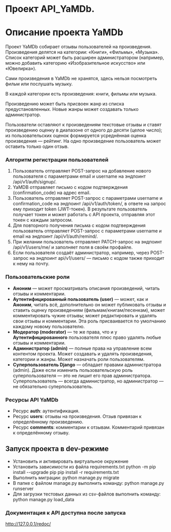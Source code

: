 # Проект API_YaMDb.

# Описание проекта YaMDb
Проект YaMDb собирает отзывы пользователей на произведения. 
Произведения делятся на категории: «Книги», «Фильмы», «Музыка». 
Список категорий может быть расширен администратором (например, 
можно добавить категорию «Изобразительное искусство» или «Ювелирка»).

Сами произведения в YaMDb не хранятся, здесь нельзя посмотреть фильм или 
послушать музыку.

В каждой категории есть произведения: книги, фильмы или музыка. 

Произведению может быть присвоен жанр из списка предустановленных. Новые жанры может создавать только 
администратор.

Пользователи оставляют к произведениям текстовые 
отзывы и ставят произведению оценку в диапазоне от одного до десяти 
(целое число); из пользовательских оценок формируется усреднённая оценка 
произведения — рейтинг. На одно произведение пользователь может 
оставить только один отзыв.

### Алгоритм регистрации пользователей
1. Пользователь отправляет POST-запрос на добавление нового пользователя с 
параметрами email и username на эндпоинт /api/v1/auth/signup/.
2. YaMDB отправляет письмо с кодом подтверждения (confirmation_code) на адрес email.
3. Пользователь отправляет POST-запрос с параметрами username и 
confirmation_code на эндпоинт /api/v1/auth/token/, в ответе на запрос ему 
приходит token (JWT-токен). В результате пользователь получает токен и может 
работать с API проекта, отправляя этот токен с каждым запросом.
4. Для повторного получения письма с кодом подтверждения пользователь отправляет
POST-запрос с параметрами username и email на эндпоинт /api/v1/auth/remind/.
5. При желании пользователь отправляет PATCH-запрос на эндпоинт 
/api/v1/users/me/ и заполняет поля в своём профайле.
6. Если пользователя создаёт администратор, например, через POST-запрос на 
эндпоинт api/v1/users/ — письмо с кодом также приходит к нему на почту.

### Пользовательские роли
- **Аноним** — может просматривать описания произведений, читать отзывы и комментарии.
- **Аутентифицированный пользователь (user)** — может, как и **Аноним**, читать всё, 
дополнительно он может публиковать отзывы и ставить оценку произведениям 
(фильмам/книгам/песенкам), может комментировать чужие отзывы; может редактировать 
и удалять свои отзывы и комментарии. Эта роль присваивается по умолчанию 
каждому новому пользователю.
- **Модератор (moderator)** — те же права, что и у **Аутентифицированного** 
пользователя плюс право удалять любые отзывы и комментарии.
- **Администратор (admin)** — полные права на управление всем контентом проекта. 
Может создавать и удалять произведения, категории и жанры. Может назначать 
роли пользователям.
- **Суперпользователь Django** — обладает правами администратора (admin). Даже если 
изменить пользовательскую роль суперпользователя — это не лишит его прав администратора. 
Суперпользователь — всегда администратор, но администратор — не обязательно суперпользователь.

### Ресурсы API YaMDb
- Ресурс **auth**: аутентификация.
- Ресурс **users**: отзывы на произведения. Отзыв привязан к определённому произведению.
- Ресурс **comments**: комментарии к отзывам. Комментарий привязан к определённому отзыву.
## Запуск проекта в dev-режиме

- Установить и активировать виртуальное окружение
- Установить зависимости из файла requirements.txt
python -m pip install --upgrade pip
pip install -r requirements.txt
- Выполнить миграции:
python manage.py migrate
- В папке с файлом manage.py выполнить команду:
python manage.py runserver
- Для загрузки тестовых данных из csv-файлов выполнить команду:
python manage.py load_data

### Документация к API доступна после запуска
http://127.0.0.1/redoc/
